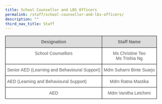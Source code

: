 ```yaml
---
title: School Counsellor and LBS Officers
permalink: /staff/school-counsellor-and-lbs-officers/
description: ""
third_nav_title: Staff
---
```


<style type="text/css">
.tg  {border-collapse:collapse;border-spacing:0;}
.tg td{border-color:black;border-style:solid;border-width:1px;font-family:Arial, sans-serif;font-size:14px;
  overflow:hidden;padding:10px 5px;word-break:normal;}
.tg th{border-color:black;border-style:solid;border-width:1px;font-family:Arial, sans-serif;font-size:14px;
  font-weight:normal;overflow:hidden;padding:10px 5px;word-break:normal;}
.tg .tg-mzni{background-color:#FFF;color:#58595B;text-align:left;vertical-align:top}
.tg .tg-imuo{background-color:#FFF;color:#58595B;text-align:center;vertical-align:top}
.tg .tg-feqv{background-color:#DDD;color:#666;font-weight:bold;text-align:center;vertical-align:middle}
</style>
<table class="tg">
<tbody>
  <tr>
    <td class="tg-feqv"><span style="color:#666;background-color:#DDD">Designation</span></td>
    <td class="tg-feqv"><span style="color:#666;background-color:#DDD">Staff Name</span></td>
  </tr>
  <tr>
    <td class="tg-imuo"><span style="font-weight:normal">School Counsellors</span></td>
    <td class="tg-imuo"><span style="font-weight:normal">Ms Christine Teo</span><br><span style="font-weight:normal">Ms Trishia Ng</span></td>
  </tr>
  <tr>
    <td class="tg-imuo"><span style="font-weight:normal">Senior AED (Learning and Behavioural Support)</span></td>
    <td class="tg-imuo"><span style="font-weight:normal">Mdm Suharni Binte Suarjo</span></td>
  </tr>
  <tr>
    <td class="tg-mzni">AED (Learning and Behavioural Support) </td>
    <td class="tg-imuo">Mdm Ratna Mastika </td>
  </tr>
  <tr>
    <td class="tg-imuo">AED </td>
    <td class="tg-imuo">Mdm Vanitha Letchimi </td>
  </tr>
</tbody>
</table>